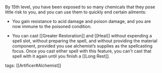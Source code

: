By 15th level, you have been exposed to so many chemicals that they pose little risk to you, and you can use them to quickly end certain ailments:

-   You gain resistance to acid damage and poison damage, and you are now immune to the poisoned condition.

-   You can cast [[Greater Restoration]] and [[Heal]] without expending a spell slot, without preparing the spell, and without providing the material component, provided you use alchemist’s supplies as the spellcasting focus. Once you cast either spell with this feature, you can't cast that spell with it again until you finish a [[Long Rest]].

tags: [[Artificer#Alchemist]]